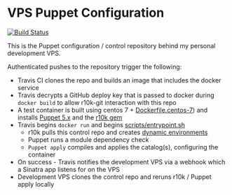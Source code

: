 # VPS Puppet Configuration
[![Build Status](https://travis-ci.org/tommymcgahee/vps-puppet-configuration.svg?branch=production)](https://travis-ci.org/tommymcgahee/vps-puppet-configuration)

This is the Puppet configuration / control repository behind my personal development VPS.

Authenticated pushes to the repository trigger the following:

* Travis CI clones the repo and builds an image that includes the docker service
* Travis decrypts a GitHub deploy key that is passed to docker during `docker build` to allow r10k-git interaction with this repo
* A test container is built using centos 7 + [Dockerfile.centos-7](docker/Dockerfile.centos-7)) and installs [Puppet 5.x](https://github.com/puppetlabs/puppet) and the [r10k gem](https://github.com/puppetlabs/r10k)
* Travis begins `docker run` and begins [scripts/entrypoint.sh](entrypoint.sh)
  * r10k pulls this control repo and creates [dynamic environments](https://github.com/puppetlabs/r10k/blob/master/doc/dynamic-environments.mkd)
  * Puppet runs a module dependency check
  * `Puppet apply` compiles and applies the catalog(s), configuring the container
* On success - Travis notifies the development VPS via a webhook which a Sinatra app listens for on the VPS
* Development VPS clones the control repo and reruns r10k / Puppet apply locally
